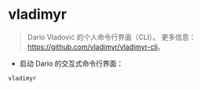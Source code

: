 # vladimyr

> Dario Vladović 的个人命令行界面（CLI）。
> 更多信息：<https://github.com/vladimyr/vladimyr-cli>。

- 启动 Dario 的交互式命令行界面：

`vladimyr`